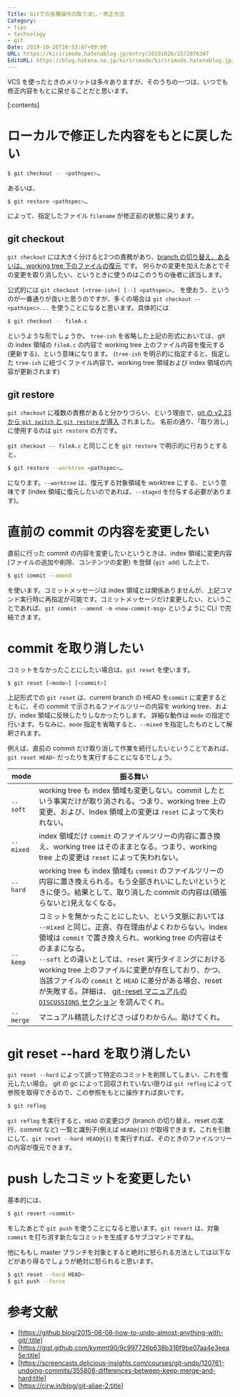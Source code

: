 ```yaml
---
Title: Gitでの各種操作の取り消し・修正方法
Category:
- tips
- technology
- git
Date: 2019-10-26T16:53:07+09:00
URL: https://kiririmode.hatenablog.jp/entry/20191026/1572076387
EditURL: https://blog.hatena.ne.jp/kiririmode/kiririmode.hatenablog.jp/atom/entry/26006613455720503
---
```


VCS を使ったときのメリットは多々ありますが、そのうちの一つは、いつでも修正内容をもとに戻せることだと思います。

[:contents]


# ローカルで修正した内容をもとに戻したい

```bash
$ git checkout -- <pathspec>…​
```

あるいは、

```bash
$ git restore <pathspec>…​ 
```

によって、指定したファイル `filename` が修正前の状態に戻ります。

## git checkout

`git checkout` には大きく分けると2つの責務があり、[branch の切り替え、あるいは、working tree 下のファイルの復元](https://git-scm.com/docs/git-checkout) です。
何らかの変更を加えたあとでその変更を取り消したい、というときに使うのはこのうちの後者に該当します。


公式的には `git checkout [<tree-ish>] [--] <pathspec>…​ ` を使おう、というのが一番通りが良いと思うのですが、多くの場合は `git checkout -- <pathspec>...` を使うことになると思います。具体的には

```bash
$ git checkout -- fileA.c
```

というような形でしょうか。 `tree-ish` を省略した上記の形式においては、git の index 領域の `fileA.c` の内容で working tree 上のファイル内容を復元する(更新する)、という意味になります。
(`tree-ish` を明示的に指定すると、指定した `tree-ish` に紐づくファイル内容で、working tree 領域および index 領域の内容が更新されます)

## git restore

`git checkout` に複数の責務があると分かりづらい、という理由で、[git の v2.23 から `git switch` と `git restore` が導入](https://github.blog/2019-08-16-highlights-from-git-2-23/) されました。
名前の通り、「取り消し」に使用するのは `git restore` の方です。

`git checkout -- fileA.c` と同じことを `git restore` で明示的に行おうとすると、

```bash
$ git restore --worktree <pathspec>…​
```

になります。`--worktree` は、復元する対象領域を worktree にする、という意味です (index 領域に復元したいのであれば、`--staged` を付与する必要があります)。

# 直前の commit の内容を変更したい

直前に行った commit の内容を変更したいというときは、index 領域に変更内容 (ファイルの追加や削除、コンテンツの変更) を登録 (`git add`) した上で、

```bash
$ git commit --amend
```

を使います。コミットメッセージは index 領域とは関係ありませんが、上記コマンド実行時に再指定が可能です。コミットメッセージだけ変更したい、ということであれば、`git commit --amend -m <new-commit-msg>` というように CLI で完結できます。

# commit を取り消したい

コミットをなかったことにしたい場合は、`git reset` を使います。

```bash
$ git reset [<mode>] [<commit>]
```

上記形式での `git reset` は、current branch の HEAD を`commit` に変更するとともに、その commit で示されるファイルツリーの内容を working tree、および、index 領域に反映したりしなかったりします。
詳細な動作は `mode` の指定で行います。ちなみに、`mode` 指定を省略すると、`--mixed` を指定したものとして解釈されます。

例えば、直前の commit だけ取り消して作業を続行したいということであれば、 `git reset HEAD~` だったりを実行することになるでしょう。

| mode | 振る舞い |
|-------|---------|
| `--soft` | working tree も index 領域も変更しない。commit したという事実だけが取り消される。つまり、working tree 上の変更、および、Index 領域上の変更は `reset` によって失われない。 |
| `--mixed` | index 領域だけ `commit` のファイルツリーの内容に置き換え、working tree はそのままとなる。つまり、working tree 上の変更は `reset` によって失われない。|
| `--hard` | working tree も index 領域も `commit` のファイルツリーの内容に置き換えられる。もう全部きれいにしたい!というときに使う。結果として、取り消した commit の内容は(頑張らないと)見えなくなる。 |
| `--keep` | コミットを無かったことにしたい、という文脈においては `--mixed` と同じ。正直、存在理由がよくわからない。Index 領域は `commit` で置き換えられ、working tree の内容はそのままになる。<br> `--soft` との違いとしては、`reset` 実行タイミングにおける working tree 上のファイルに変更が存在しており、かつ、当該ファイルの `commit` と `HEAD` に差分がある場合、reset が失敗する。詳細は、 [git-reset マニュアルの `DISCUSSIONS` セクション](https://git-scm.com/docs/git-reset) を読んでくれ。|
| `--merge` | マニュアル精読したけどさっぱりわからん。助けてくれ。 |

# git reset --hard を取り消したい

`git reset --hard` によって誤って特定のコミットを削除してしまい、これを復元したい場合。
git の gc によって回収されていない限りは `git reflog` によって参照を取得できるので、この参照をもとに操作すれば良いです。

```bash
$ git reflog 
```

`git reflog` を実行すると、`HEAD` の変更ログ (branch の切り替え、reset の実行、commit など) 一覧と識別子(例えば `HEAD@{1}`) が取得できます。これを引数にして、`git reset --hard HEAD@{1}` を実行すれば、そのときのファイルツリーの内容が復元できます。


# push したコミットを変更したい

基本的には、

```bash
$ git revert <commit>
```

をしたあとで `git push` を使うことになると思います。`git revert` は、対象 `commit` を打ち消す新たなコミットを生成するサブコマンドですね。


他にももし master ブランチを対象とすると絶対に怒られる方法としては以下などがあり得るでしょうが絶対に怒られると思います。

```bash
$ git reset --hard HEAD~
$ git push --force
```

# 参考文献
- [https://github.blog/2015-06-08-how-to-undo-almost-anything-with-git/:title]
- [https://gist.github.com/kymmt90/9c997726b638b316f9be07aa4e3eea5e:title]
- [https://screencasts.delicious-insights.com/courses/git-undo/120761-undoing-commits/355808-differences-between-keep-merge-and-hard:title]
- [https://cirw.in/blog/git-aliae-2:title]


